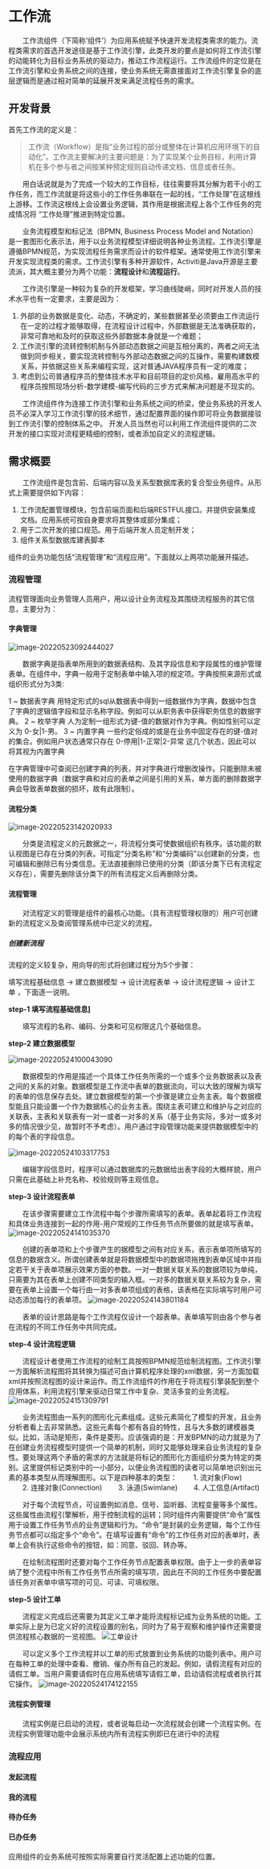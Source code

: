 # 工作流

　　工作流组件（下简称‘组件’）为应用系统赋予快速开发流程类需求的能力。流程类需求的首选开发途径是基于工作流引擎，此类开发的要点是如何将工作流引擎的动能转化为目标业务系统的驱动力，推动工作流程运行。工作流组件的定位是在工作流引擎和业务系统之间的连接，使业务系统无需直接面对工作流引擎复杂的底层逻辑而是通过相对简单的延展开发来满足流程任务的需求。 　　

## 开发背景

首先工作流的定义是：

> 工作流（Workflow）是指“业务过程的部分或整体在计算机应用环境下的自动化”。工作流主要解决的主要问题是：为了实现某个业务目标，利用计算机在多个参与者之间按某种预定规则自动传递文档、信息或者任务。

　　用白话说就是为了完成一个较大的工作目标，往往需要将其分解为若干小的工作任务，而工作流就是将这些小的工作任务串联在一起的线，“工作处理”在这根线上游移。工作流这根线上会设置业务逻辑，其作用是根据流程上各个工作任务的完成情况将 “工作处理”推进到特定位置。

　　业务流程模型和标记法（BPMN, Business Process Model and Notation）是一套图形化表示法，用于以业务流程模型详细说明各种业务流程。工作流引擎是遵循BPMN规范，为实现流程任务需求而设计的软件框架。通常使用工作流引擎来开发实现流程类的需求。工作流引擎有多种开源软件，Activiti是Java开源是主要流派，其大概主要分为两个功能：**流程设计**和**流程运行**。

　　工作流引擎是一种较为复杂的开发框架，学习曲线陡峭，同时对开发人员的技术水平也有一定要求，主要是因为：

1. 外部的业务数据是变化、动态，不确定的，某些数据甚至必须要由工作流运行在一定的过程才能够取得，在流程设计过程中，外部数据是无法准确获取的，非常可靠地和及时的获取这些外部数据本身就是一个难题；
2. 工作流引擎的流转控制机制与外部动态数据之间是互相分离的，两者之间无法做到同步相关，要实现流转控制与外部动态数据之间的互操作，需要构建数模关系，并依据这些关系来编程实现，这对普通JAVA程序员有一定的难度；
3. 考虑到公司普通程序员的整体技术水平和目前项目的定价风格，雇用高水平的程序员按照现场分析-数学建模-编写代码的三步方式来解决问题是不现实的。

　　工作流组件作为连接工作流引擎和业务系统之间的桥梁，使业务系统的开发人员不必深入学习工作流引擎的技术细节，通过配置界面的操作即可将业务数据接驳到工作流引擎的控制体系之中。 开发人员当然也可以利用工作流组件提供的二次开发的接口实现对流程更精细的控制，或者添加自定义的流程逻辑。

## 需求概要

　　工作流组件是包含前、后端内容以及关系型数据库表的复合型业务组件。从形式上需要提供如下内容：

1. 工作流配置管理模块，包含前端页面和后端RESTFUL接口。并提供安装集成文档。应用系统可按自身要求将其整体或部分集成；
2. 用于二次开发的接口规范。用于后端开发人员定制开发；
3. 组件关系型数据库建表脚本

组件的业务功能包括“流程管理”和“流程应用”。下面就以上两项功能展开描述。

### 流程管理

流程管理面向业务管理人员用户，用以设计业务流程及其围绕流程服务的其它信息，主要分为：

#### 字典管理

![image-20220523092444027](../assets/image-20220523092444027.png)

　　数据字典是指表单所用到的数据表结构、及其字段信息和字段属性的维护管理表单。在组件中，字典一般用于定制表单中输入项的规定项。字典按照来源形式或组织形式分为3类: 　　

1 ~ 数据表字典
   用特定形式的sql从数据表中得到一组数据作为字典，数据中包含了字典的逻辑值字段和显示名称字段。例如可以从职务表中获得职务信息的数据字典。
2 ~ 枚举字典
   人为定制一组形式为键-值的数据对作为字典。例如性别可以定义为 0-女|1-男。
3 ~ 内置字典
   一些约定俗成的或是在业务中固定存在的键-值对的集合。例如用户状态通常只存在 0-停用|1-正常|2-异常 这几个状态，因此可以将其视为内置字典

在字典管理中可查阅已创建字典的列表，并对字典进行增删改操作。只能删除未被使用的数据字典（数据字典和对应的表单之间是引用的关系，单方面的删除数据字典会导致表单数据的损坏，故有此限制）。

#### 流程分类

![image-20220523142020933](../assets/image-20220523142020933.png)

　　分类是流程定义的元数据之一，将流程分类可使数据组织有秩序。该功能的默认视图是已存在分类的列表。可指定“分类名称”和“分类编码”以创建新的分类，也可编辑和删除已有分类信息。无法直接删除已使用的分类（即该分类下已有流程定义存在），需要先删除该分类下的所有流程定义后再删除分类。

#### 流程管理

　　对流程定义的管理是组件的最核心功能。（具有流程管理权限的）用户可创建新的流程定义及查阅管理系统中已定义的流程。 　　

##### 创建新流程

流程的定义较复杂，用向导的形式将创建过程分为5个步骤：

填写流程基础信息 -> 建立数据模型 -> 设计流程表单 -> 设计流程逻辑 -> 设计工单 ，下面逐一说明。

**step-1 填写流程基础信息]**

　　填写流程的名称、编码、分类和可见权限这几个基础信息。

**step-2 建立数据模型**

![image-20220524100043090](../assets/image-20220524100043090.png)

　　数据模型的作用是描述一个具体工作任务所需的一个或多个业务数据表以及表之间的关系的对象。数据模型是工作流中表单的数据流向，可以大致的理解为填写的表单的信息保存去处。建立数据模型的第一个步骤是建立业务主表。每个数据模型能且只能设置一个作为数据核心的业务主表。围绕主表可建立和维护与之对应的关联表，主表和关联表有一对一或者一对多的关系（基于业务实际，多对一或多对多的情况很少见，故暂时不予考虑）。用户通过字段管理功能来提供数据模型中的的每个表的字段信息。

![image-20220524103317753](../assets/image-20220524103317753.png)

　　编辑字段信息时，程序可以通过数据库的元数据给出表字段的大概样貌，用户只需在此基础上补充名称、校验规则等主观信息。

**step-3 设计流程表单**

　　在该步骤需要建立工作流程中每个步骤所需填写的表单。表单起着将工作流程和具体业务连接到一起的作用-用户常规的工作任务节点所要做的就是填写表单。
![image-20220524141035370](../assets/image-20220524141035370.png)

　　创建的表单项和上个步骤产生的据模型之间有对应关系，表示表单项所填写的信息的数据含义。所谓创建表单就是将数据模型中的数据项拖拽到表单区域中并指定若干关于表单项展示效果方面的参数。一对一数据关联关系的数据项较为单纯，只需要为其在表单上创建不同类型的输入框。一对多的数据关联关系较为复杂，需要在表单上设置一个每行由一对多表单项组成的表格，该表格在实际填写时用户可动态添加每行的表单项。
![image-20220524143801184](../assets/image-20220524143801184.png)

　　表单的设计思路是每个工作流程仅设计一个超表单。表单填写则由各个参与者在流程的不同工作任务中共同完成。

**step-4 设计流程逻辑**

　　流程设计者使用工作流程的绘制工具按照BPMN规范绘制流程图。工作流引擎一方面解析流程图将其转换为描述可由计算机程序处理的xml数据，另一方面加载xml并按照流程图的设计来运作。而工作流组件的作用在于将流程引擎装配到整个应用体系，利用流程引擎来驱动日常工作中复杂、灵活多变的业务流程。
![image-20220524151309791](../assets/image-20220524151309791.png)

　　业务流程图由一系列的图形化元素组成。这些元素简化了模型的开发，且业务分析者看上去非常熟悉。这些元素每个都有各自的特性，且与大多数的建模器类似。比如，活动是矩形，条件是菱形。应该强调的是：开发BPMN的动力就是为了在创建业务流程模型时提供一个简单的机制，同时又能够处理来自业务流程的复杂性。要处理这两个矛盾的需求的方法就是将标记的图形化方面组织分类为特定的类别。这里提供标记类别中的一小部分，以便业务流程图的读者可以简单地识别出元素的基本类型从而理解图形。以下是四种基本的类型：
　　1. 流对象(Flow)
　　2. 连接对象(Connection)
　　3. 泳道(Swimlane)
　　4. 人工信息(Artifact)

　　对于每个流程节点，可设置例如消息、信号、监听器、流程变量等多个属性。这些属性由流程引擎解析，用于控制流程的运转；同时组件内需要提供“命令”属性用于设置工作任务节点的业务逻辑和行为。“命令”是封装的业务逻辑，每个工作任务节点都可以指定多个“命令”。在填写设置有“命令”的工作任务对应的表单时，表单上会有执行这些命令的按钮，如：同意、驳回、转办等。

　　在绘制流程图时还要对每个工作任务节点配置表单权限。由于上一步的表单容纳了整个流程中所有工作任务节点所需的填写项，因此在不同的工作任务中要配置该任务对表单中填写项的可见、可读、可填权限。

**step-5 设计工单**

　　流程定义完成后还需要为其定义工单才能将流程标记成为业务系统的功能。工单实际上是为已定义好的流程设置的别名，同时为了易于观察和维护操作还需要提供流程核心数据的一览视图。
![工单设计](../assets/image-20220524171413104.png)

　　可以定义多个工作流程并以工单的形式放置到业务系统的功能列表中。用户可在每种工单的处理中查看、撤销、催办所有自己的发起。例如，请假流程有对应的请假工单。当用户需要请假时在应用系统填写请假工单，启动请假流程或者执行其它操作。
![image-20220524174122155](../assets/image-20220524174122155.png)

#### 流程实例管理

　　流程实例是已启动的流程，或者说每启动一次流程就会创建一个流程实例。在流程实例管理功能中会展示系统内所有流程实例即已在进行中的流程

### 流程应用

#### 发起流程

#### 我的流程

#### 待办任务

#### 已办任务

应用组件的业务系统可按照实际需要自行灵活配置上述功能的位置。
